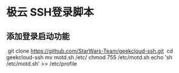 # 极云 SSH登录脚本

## 添加登录启动功能
  git clone https://github.com/StarWars-Team/geekcloud-ssh.git
  cd geekcloud-ssh
  mv motd.sh /etc/
  chmod 755 /etc/motd.sh 
  echo 'sh /etc/motd.sh' >> /etc/profile
